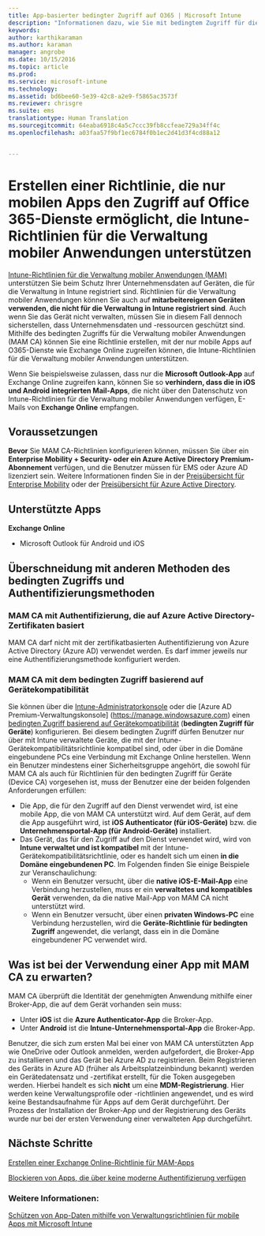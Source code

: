 ```yaml
---
title: App-basierter bedingter Zugriff auf O365 | Microsoft Intune
description: "Informationen dazu, wie Sie mit bedingtem Zugriff für die Verwaltung mobiler Anwendungen bestimmen können, welche Apps auf O365-Dienste zugreifen dürfen."
keywords: 
author: karthikaraman
ms.author: karaman
manager: angrobe
ms.date: 10/15/2016
ms.topic: article
ms.prod: 
ms.service: microsoft-intune
ms.technology: 
ms.assetid: bd6bee60-5e39-42c8-a2e9-f5865ac3573f
ms.reviewer: chrisgre
ms.suite: ems
translationtype: Human Translation
ms.sourcegitcommit: 64eaba6918c4a5c7ccc39fb8ccfeae729a34ff4c
ms.openlocfilehash: a03faa57f9bf1ec6784f0b1ec2d41d3f4cd88a12


---
```


# Erstellen einer Richtlinie, die nur mobilen Apps den Zugriff auf Office 365-Dienste ermöglicht, die Intune-Richtlinien für die Verwaltung mobiler Anwendungen unterstützen
[Intune-Richtlinien für die Verwaltung mobiler Anwendungen (MAM)](protect-apps-and-data-with-microsoft-intune.md) unterstützen Sie beim Schutz Ihrer Unternehmensdaten auf Geräten, die für die Verwaltung in Intune registriert sind. Richtlinien für die Verwaltung mobiler Anwendungen können Sie auch auf **mitarbeitereigenen Geräten verwenden, die nicht für die Verwaltung in Intune registriert sind**.  Auch wenn Sie das Gerät nicht verwalten, müssen Sie in diesem Fall dennoch sicherstellen, dass Unternehmensdaten und -ressourcen geschützt sind. Mithilfe des bedingten Zugriffs für die Verwaltung mobiler Anwendungen (MAM CA) können Sie eine Richtlinie erstellen, mit der nur mobile Apps auf O365-Dienste wie Exchange Online zugreifen können, die Intune-Richtlinien für die Verwaltung mobiler Anwendungen unterstützen.

Wenn Sie beispielsweise zulassen, dass nur die **Microsoft Outlook-App** auf Exchange Online zugreifen kann, können Sie so **verhindern, dass die in iOS und Android integrierten Mail-Apps**, die nicht über den Datenschutz von Intune-Richtlinien für die Verwaltung mobiler Anwendungen verfügen, E-Mails von **Exchange Online** empfangen.

## Voraussetzungen
**Bevor** Sie MAM CA-Richtlinien konfigurieren können, müssen Sie über ein **Enterprise Mobility + Security- oder ein Azure Active Directory Premium-Abonnement** verfügen, und die Benutzer müssen für EMS oder Azure AD lizenziert sein. Weitere Informationen finden Sie in der [Preisübersicht für Enterprise Mobility](https://www.microsoft.com/en-us/cloud-platform/enterprise-mobility-pricing) oder der [Preisübersicht für Azure Active Directory](https://azure.microsoft.com/en-us/pricing/details/active-directory/).


## Unterstützte Apps
**Exchange Online**
* Microsoft Outlook für Android und iOS

## Überschneidung mit anderen Methoden des bedingten Zugriffs und Authentifizierungsmethoden
### MAM CA mit Authentifizierung, die auf Azure Active Directory-Zertifikaten basiert

MAM CA darf nicht mit der zertifikatbasierten Authentifizierung von Azure Active Directory (Azure AD) verwendet werden. Es darf immer jeweils nur eine Authentifizierungsmethode konfiguriert werden.
### MAM CA mit dem bedingten Zugriff basierend auf Gerätekompatibilität  

Sie können über die [Intune-Administratorkonsole](https://manage.microsoft.com) oder die [Azure AD Premium-Verwaltungskonsole] (https://manage.windowsazure.com) einen [bedingten Zugriff basierend auf Gerätekompatibilität](restrict-access-to-email-and-o365-services-with-microsoft-intune.md) (**bedingten Zugriff für Geräte**) konfigurieren. Bei diesem bedingten Zugriff dürfen Benutzer nur über mit Intune verwaltete Geräte, die mit der Intune-Gerätekompatibilitätsrichtlinie kompatibel sind, oder über in die Domäne eingebundene PCs eine Verbindung mit Exchange Online herstellen.  Wenn ein Benutzer mindestens einer Sicherheitsgruppe angehört, die sowohl für MAM CA als auch für Richtlinien für den bedingten Zugriff für Geräte (Device CA) vorgesehen ist, muss der Benutzer eine der beiden folgenden Anforderungen erfüllen:
* Die App, die für den Zugriff auf den Dienst verwendet wird, ist eine mobile App, die von MAM CA unterstützt wird. Auf dem Gerät, auf dem die App ausgeführt wird, ist **iOS Authenticator (für iOS-Geräte)** bzw. die **Unternehmensportal-App (für Android-Geräte)** installiert.
* Das Gerät, das für den Zugriff auf den Dienst verwendet wird, wird von **Intune verwaltet und ist kompatibel** mit der Intune-Gerätekompatibilitätsrichtlinie, oder es handelt sich um einen **in die Domäne eingebundenen PC**.  Im Folgenden finden Sie einige Beispiele zur Veranschaulichung:
  * Wenn ein Benutzer versucht, über die **native iOS-E-Mail-App** eine Verbindung herzustellen, muss er ein **verwaltetes und kompatibles Gerät** verwenden, da die native Mail-App von MAM CA nicht unterstützt wird.
  * Wenn ein Benutzer versucht, über einen **privaten Windows-PC** eine Verbindung herzustellen, wird die **Geräte-Richtlinie für bedingten Zugriff** angewendet, die verlangt, dass ein in die Domäne eingebundener PC verwendet wird.


## Was ist bei der Verwendung einer App mit MAM CA zu erwarten?
MAM CA überprüft die Identität der genehmigten Anwendung mithilfe einer Broker-App, die auf dem Gerät vorhanden sein muss:
*  Unter **iOS** ist die **Azure Authenticator-App** die Broker-App.
* Unter **Android** ist die **Intune-Unternehmensportal-App** die Broker-App. 

Benutzer, die sich zum ersten Mal bei einer von MAM CA unterstützten App wie OneDrive oder Outlook anmelden, werden aufgefordert, die Broker-App zu installieren und das Gerät bei Azure AD zu registrieren. Beim Registrieren des Geräts in Azure AD (früher als Arbeitsplatzeinbindung bekannt) werden ein Gerätedatensatz und -zertifikat erstellt, für die Token ausgegeben werden.  Hierbei handelt es sich **nicht** um eine **MDM-Registrierung**. Hier werden keine Verwaltungsprofile oder -richtlinien angewendet, und es wird keine Bestandsaufnahme für Apps auf dem Gerät durchgeführt.  Der Prozess der Installation der Broker-App und der Registrierung des Geräts wurde nur bei der ersten Verwendung einer verwalteten App durchgeführt.


## Nächste Schritte
[Erstellen einer Exchange Online-Richtlinie für MAM-Apps](mam-ca-for-exchange-online.md)

[Blockieren von Apps, die über keine moderne Authentifizierung verfügen](block-apps-with-no-modern-authentication.md)

### Weitere Informationen:

[Schützen von App-Daten mithilfe von Verwaltungsrichtlinien für mobile Apps mit Microsoft Intune](protect-app-data-using-mobile-app-management-policies-with-microsoft-intune.md)



<!--HONumber=Oct16_HO2-->


